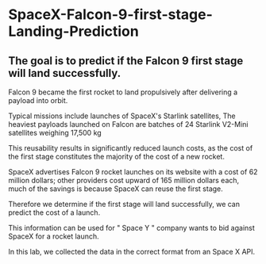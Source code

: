 # SpaceX-Falcon-9-first-stage-Landing-Prediction

## The goal is to predict if the Falcon 9 first stage will land successfully. 

Falcon 9 became the first rocket to land propulsively after delivering a payload into orbit.

Typical missions include launches of SpaceX's Starlink satellites, The heaviest payloads launched on Falcon are batches of 24 Starlink V2-Mini satellites weighing 17,500 kg 

This reusability results in significantly reduced launch costs, as the cost of the first stage constitutes the majority of the cost of a new rocket.

SpaceX advertises Falcon 9 rocket launches on its website with a cost of 62 million dollars; other providers cost upward of 165 million dollars each, much of the savings is because SpaceX can reuse the first stage.

Therefore we determine if the first stage will land successfully, we can predict the cost of a launch.

This information can be used for " Space Y " company wants to bid against SpaceX for a rocket launch. 

In this lab, we collected the data in the correct format from an Space X API.
